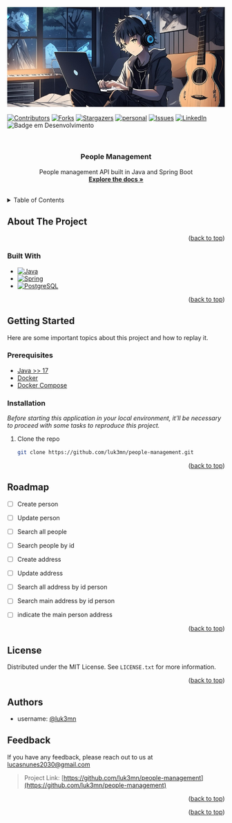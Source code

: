 <!-- ![thumbnail-Formação Java (4)](https://user-images.githubusercontent.com/66698429/226751112-f79aaa28-16c9-4561-8a15-0ac62ec9cb44.png) -->

<a name="people-management">
    <img src="https://raw.githubusercontent.com/luk3mn/luk3mn/main/soft_cover.png" width="1480">
</a>

[![Contributors][contributors-shield]][contributors-url]
[![Forks][forks-shield]][forks-url]
[![Stargazers][stars-shield]][stars-url]
[![personal][personal-shield]][personal-url]
[![Issues][issues-shield]][issues-url]
[![LinkedIn][linkedin-shield]][linkedin-url]
![Badge em Desenvolvimento](https://img.shields.io/static/v1?label=STATUS&message=Development&color=GREEN&style=for-the-badge)

<!-- ![image](soft%20(1).png) -->



<!-- PROJECT LOGO -->
<br />
<div align="center">

  <h3 align="center">People Management</h3>

  <p align="center">
    People management API built in Java and Spring Boot
    <br />
    <a href="https://github.com/luk3mn/people-management/README.md"><strong>Explore the docs »</strong></a>
    <br />
    <br />
  </p>
</div>



<!-- TABLE OF CONTENTS -->
<details>
  <summary>Table of Contents</summary>
  <ol>
    <li>
      <a href="#about-the-project">About The Project</a>
      <ul>
        <li><a href="#built-with">Built With</a></li>
      </ul>
    </li>
    <li>
      <a href="#getting-started">Getting Started</a>
      <ul>
        <li><a href="#prerequisites">Prerequisites</a></li>
        <li><a href="#installation">Installation</a></li>
      </ul>
    </li>
    <li><a href="#usage">Usage</a></li>
    <!-- <li><a href="#deploy">Deploy</a></li> -->
    <li><a href="#roadmap">Roadmap</a></li>
    <li><a href="#license">License</a></li>
    <li><a href="#authors">Authors</a></li>
    <li><a href="#feedback">Feedback</a></li>
    <li><a href="#acknowledgments">Acknowledgments</a></li>
  </ol>
</details>



<!-- ABOUT THE PROJECT -->
## About The Project
<!-- IMAGE (OPCIONAL) -->

<p align="justify">
 
</p> 

<p align="right">(<a href="#people-management">back to top</a>)</p>

### Built With

* [![Java][Java]][Java-url]
* [![Spring][Spring]][Spring-url]
* [![PostgreSQL][PostgreSQL]][PostgreSQL-url]

<p align="right">(<a href="#people-management">back to top</a>)</p>



<!-- GETTING STARTED -->
## Getting Started

Here are some important topics about this project and how to replay it.

### Prerequisites

* [Java >> 17](https://docs.oracle.com/en/java/javase/17/docs/api/index.html)
* [Docker](https://docs.docker.com/)
* [Docker Compose](https://docs.docker.com/compose/)

### Installation

_Before starting this application in your local environment, it'll be necessary to proceed with some tasks to reproduce this project._

1. Clone the repo
   ```sh
   git clone https://github.com/luk3mn/people-management.git
   ```


<p align="right">(<a href="#people-management">back to top</a>)</p>



<!-- USAGE EXAMPLES -->
<!-- ## Usage -->

<!-- Deploy -->

[//]: # (## Deploy)

[//]: # ()
[//]: # (```shell)

[//]: # (   )
[//]: # (```)

<!-- ROADMAP -->
## Roadmap

- [ ] Create person
- [ ] Update person 
- [ ] Search all people
- [ ] Search people by id
- [ ] Create address
- [ ] Update address
- [ ] Search all address by id person
- [ ] Search main address by id person
- [ ] indicate the main person address


<p align="right">(<a href="#people-management">back to top</a>)</p>



<!-- LICENSE -->
## License

Distributed under the MIT License. See `LICENSE.txt` for more information.

<p align="right">(<a href="#people-management">back to top</a>)</p>



## Authors

- username: [@luk3mn](https://www.github.com/luk3mn)

## Feedback

If you have any feedback, please reach out to us at lucasnunes2030@gmail.com

> Project Link: [https://github.com/luk3mn/people-management](https://github.com/luk3mn/people-management)

<p align="right">(<a href="#people-management">back to top</a>)</p>


[//]: # (<!-- ACKNOWLEDGMENTS -->)

[//]: # (## Acknowledgments)

[//]: # (* []&#40;&#41;)


<p align="right">(<a href="#people-management">back to top</a>)</p>



<!-- MARKDOWN LINKS & IMAGES -->
<!-- https://www.markdownguide.org/basic-syntax/#reference-style-links -->
[contributors-shield]: https://img.shields.io/github/contributors/luk3mn/people-management.svg?style=for-the-badge
[contributors-url]: https://github.com/luk3mn/people-management/graphs/contributors
[issues-shield]: https://img.shields.io/github/issues/luk3mn/people-management.svg?style=for-the-badge
[issues-url]: https://github.com/luk3mn/people-management/issues
[forks-shield]: https://img.shields.io/github/forks/luk3mn/people-management.svg?style=for-the-badge
[forks-url]: https://github.com/luk3mn/people-management/network/members
[stars-shield]: https://img.shields.io/github/stars/luk3mn/people-management.svg?style=for-the-badge
[stars-url]: https://github.com/luk3mn/people-management/stargazers
[license-shield]: https://img.shields.io/github/license/othneildrew/Best-README-Template.svg?style=for-the-badge
[license-url]: https://github.com/luk3mn/people-management/blob/master/LICENSE
[linkedin-shield]: https://img.shields.io/badge/-LinkedIn-black.svg?style=for-the-badge&logo=linkedin&colorB=555
[linkedin-url]: https://www.linkedin.com/in/lucasmaues/
[personal-shield]: https://img.shields.io/static/v1?label=Luke&message=🎸&color=2e3643&style=for-the-badge&colorB=555
[personal-url]: https://www.rocketseat.com.br/

<!-- Stack Shields -->
[Java]: https://img.shields.io/badge/Java-E02027?style=for-the-badge&logo=java&logoColor=ffffff
[Java-url]: https://www.java.com/en/
[Spring]: https://img.shields.io/badge/SrpingBoot-6DB33F?style=for-the-badge&logo=springboot&logoColor=ffffff
[Spring-url]: https://spring.io/projects/spring-boot
[PostgreSQL]: https://img.shields.io/badge/POSTGRESQL-4169E1?style=for-the-badge&logo=postgresql&logoColor=ffffff
[PostgreSQL-url]: https://www.postgresql.org/
